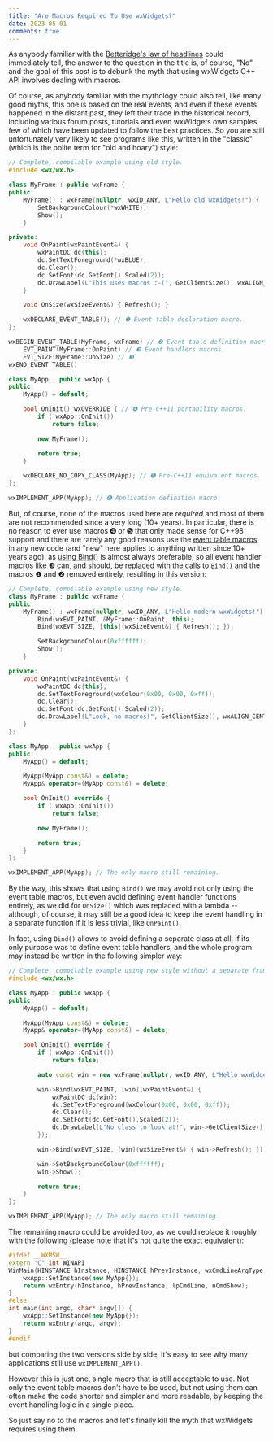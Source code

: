 ```yaml
---
title: "Are Macros Required To Use wxWidgets?"
date: 2023-05-01
comments: true
---
```


As anybody familiar with the [Betteridge's law of headlines][Betteridge-law]
could immediately tell, the answer to the question in the title is, of course,
"No" and the goal of this post is to debunk the myth that using wxWidgets C++
API involves dealing with macros.

Of course, as anybody familiar with the mythology could also tell, like many
good myths, this one is based on the real events, and even if these events
happened in the distant past, they left their trace in the historical record,
including various forum posts, tutorials and even wxWidgets own samples, few
of which have been updated to follow the best practices. So you are still
unfortunately very likely to see programs like this, written in the "classic"
(which is the polite term for "old and hoary") style:
```cpp
// Complete, compilable example using old style.
#include <wx/wx.h>

class MyFrame : public wxFrame {
public:
    MyFrame() : wxFrame(nullptr, wxID_ANY, L"Hello old wxWidgets!") {
        SetBackgroundColour(*wxWHITE);
        Show();
    }

private:
    void OnPaint(wxPaintEvent&) {
        wxPaintDC dc{this};
        dc.SetTextForeground(*wxBLUE);
        dc.Clear();
        dc.SetFont(dc.GetFont().Scaled(2));
        dc.DrawLabel(L"This uses macros :-(", GetClientSize(), wxALIGN_CENTER);
    }

    void OnSize(wxSizeEvent&) { Refresh(); }

    wxDECLARE_EVENT_TABLE(); // ❶ Event table declaration macro.
};

wxBEGIN_EVENT_TABLE(MyFrame, wxFrame) // ❷ Event table definition macro.
    EVT_PAINT(MyFrame::OnPaint) // ❸ Event handlers macros.
    EVT_SIZE(MyFrame::OnSize) // ❸ 
wxEND_EVENT_TABLE()

class MyApp : public wxApp {
public:
    MyApp() = default;

    bool OnInit() wxOVERRIDE { // ❹ Pre-C++11 portability macros.
        if (!wxApp::OnInit())
            return false;

        new MyFrame();

        return true;
    }

    wxDECLARE_NO_COPY_CLASS(MyApp); // ➎ Pre-C++11 equivalent macros.
};

wxIMPLEMENT_APP(MyApp); // ➏ Application definition macro.
```

But, of course, none of the macros used here are _required_ and most of them
are not recommended since a very long (10+ years). In particular, there is no
reason to ever use macros ➍ or ➎ that only made sense for C++98 support and
there are rarely any good reasons use the [event table macros][event-tables]
in any new code (and "new" here applies to anything written since 10+ years
ago), as [using Bind()][event-bind] is almost always preferable, so all event
handler macros like ❸ can, and should, be replaced with the calls to `Bind()`
and the macros ❶ and ❷ removed entirely, resulting in this version:

```cpp
// Complete, compilable example using new style.
class MyFrame : public wxFrame {
public:
    MyFrame() : wxFrame(nullptr, wxID_ANY, L"Hello modern wxWidgets!") {
        Bind(wxEVT_PAINT, &MyFrame::OnPaint, this);
        Bind(wxEVT_SIZE, [this](wxSizeEvent&) { Refresh(); });

        SetBackgroundColour(0xffffff);
        Show();
    }

private:
    void OnPaint(wxPaintEvent&) {
        wxPaintDC dc{this};
        dc.SetTextForeground(wxColour(0x00, 0x00, 0xff));
        dc.Clear();
        dc.SetFont(dc.GetFont().Scaled(2));
        dc.DrawLabel(L"Look, no macros!", GetClientSize(), wxALIGN_CENTER);
    }
};

class MyApp : public wxApp {
public:
    MyApp() = default;

    MyApp(MyApp const&) = delete;
    MyApp& operator=(MyApp const&) = delete;

    bool OnInit() override {
        if (!wxApp::OnInit())
            return false;

        new MyFrame();

        return true;
    }
};

wxIMPLEMENT_APP(MyApp); // The only macro still remaining.
```

By the way, this shows that using `Bind()` we may avoid not only using the
event table macros, but even avoid defining event handler functions entirely,
as we did for `OnSize()` which was replaced with a lambda -- although, of
course, it may still be a good idea to keep the event handling in a separate
function if it is less trivial, like `OnPaint()`.

In fact, using `Bind()` allows to avoid defining a separate class at all, if
its only purpose was to define event table handlers, and the whole program may
instead be written in the following simpler way:

```cpp
// Complete, compilable example using new style without a separate frame class.
#include <wx/wx.h>

class MyApp : public wxApp {
public:
    MyApp() = default;

    MyApp(MyApp const&) = delete;
    MyApp& operator=(MyApp const&) = delete;

    bool OnInit() override {
        if (!wxApp::OnInit())
            return false;

        auto const win = new wxFrame(nullptr, wxID_ANY, L"Hello wxWidgets!");

        win->Bind(wxEVT_PAINT, [win](wxPaintEvent&) {
            wxPaintDC dc{win};
            dc.SetTextForeground(wxColour(0x00, 0x00, 0xff));
            dc.Clear();
            dc.SetFont(dc.GetFont().Scaled(2));
            dc.DrawLabel(L"No class to look at!", win->GetClientSize(), wxALIGN_CENTER);
        });

        win->Bind(wxEVT_SIZE, [win](wxSizeEvent&) { win->Refresh(); });

        win->SetBackgroundColour(0xffffff);
        win->Show();

        return true;
    }
};

wxIMPLEMENT_APP(MyApp); // The only macro still remaining.
```

The remaining macro could be avoided too, as we could replace it roughly with
the following (please note that it's not quite the exact equivalent):
```cpp
#ifdef __WXMSW__
extern "C" int WINAPI
WinMain(HINSTANCE hInstance, HINSTANCE hPrevInstance, wxCmdLineArgType lpCmdLine, int nCmdShow) {
    wxApp::SetInstance(new MyApp{});
    return wxEntry(hInstance, hPrevInstance, lpCmdLine, nCmdShow);
}
#else
int main(int argc, char* argv[]) {
    wxApp::SetInstance(new MyApp{});
    return wxEntry(argc, argv);
}
#endif
```

but comparing the two versions side by side, it's easy to see why many
applications still use `wxIMPLEMENT_APP()`.

However this is just one, single macro that is still acceptable to use. Not
only the event table macros don't have to be used, but not using them can
often make the code shorter and simpler and more readable, by keeping the
event handling logic in a single place.

So just say no to the macros and let's finally kill the myth that wxWidgets
requires using them.

[Betteridge-law]: https://en.wikipedia.org/wiki/Betteridge%27s_law_of_headlines
[event-tables]: https://docs.wxwidgets.org/3.2/overview_events.html#overview_events_eventtables
[event-bind]: https://docs.wxwidgets.org/3.2/overview_events.html#overview_events_bind
